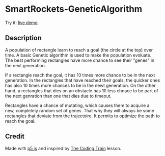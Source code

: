 # SmartRockets-GeneticAlgorithm

Try it: [live demo](http://divers.corentin-thomasset.fr/smart-rockets/).

## Description
A population of rectangle learn to reach a goal (the circle at the top) over time. A basic Genetic algorithm is used to make the population evoluate. The best performing rectangles have more chance to see their "genes" in the next generation.

If a rectangle reach the goal, it has 10 times more chance to be in the next generation. In the rectangles that have reached their goals, the quicker ones has also 10 times more chances to be in the newt generation. On the other hand, a rectangles that dies on an obstacle has 10 less chnace to be part of the next genration than one that dies due to timeout.

Rectangles have a chance of mutating, which causes them to acquire a new, completely random set of genes. That why they will always be some rectangles that deviate from the trajectoire. It permits to optimize the path to reach the goal.

## Credit
Made with [p5.js](https://p5js.org/) and inspired by [The Coding Train](https://github.com/CodingTrain/Rainbow-Code) lesson.
